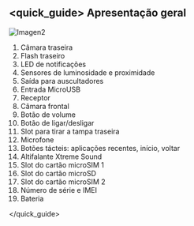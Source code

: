 ## <quick_guide> Apresentação geral

![Imagen2](http://static.energysistem.com/images/manuals/42762/577503fc1c422.jpg)

1. Câmara traseira
2. Flash traseiro
3. LED de notificações
4. Sensores de luminosidade e proximidade
5. Saída para auscultadores
6. Entrada MicroUSB
7. Receptor
8. Câmara frontal
9. Botão de volume
10. Botão de ligar/desligar
11. Slot para tirar a tampa traseira
12. Microfone
13. Botões tácteis: aplicações recentes, início, voltar
14. Altifalante Xtreme Sound
15. Slot do cartão microSIM 1
16. Slot do cartão microSD
17. Slot do cartão microSIM 2
18. Número de série e IMEI
19. Bateria

</quick_guide>

